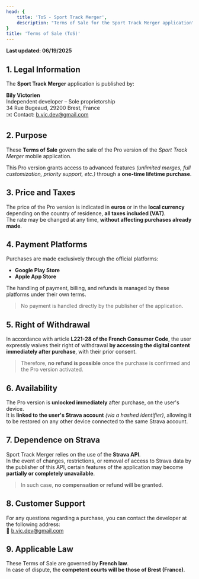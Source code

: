 ```yaml
---
head: {
    title: 'ToS - Sport Track Merger',
    description: "Terms of Sale for the Sport Track Merger application"
}
title: 'Terms of Sale (ToS)'
---
```


**Last updated: 06/19/2025**

## 1. Legal Information

The **Sport Track Merger** application is published by:

**Bily Victorien**  
Independent developer – Sole proprietorship  
34 Rue Bugeaud, 29200 Brest, France  
✉️ Contact: [b.vic.dev@gmail.com](mailto:b.vic.dev@gmail.com)

## 2. Purpose

These **Terms of Sale** govern the sale of the Pro version of the *Sport Track Merger* mobile application.

This Pro version grants access to advanced features *(unlimited merges, full customization, priority support, etc.)* through a **one-time lifetime purchase**.

## 3. Price and Taxes

The price of the Pro version is indicated in **euros** or in the **local currency** depending on the country of residence, **all taxes included (VAT)**.  
The rate may be changed at any time, **without affecting purchases already made**.

## 4. Payment Platforms

Purchases are made exclusively through the official platforms:

- **Google Play Store**
- **Apple App Store**

The handling of payment, billing, and refunds is managed by these platforms under their own terms.

> No payment is handled directly by the publisher of the application.

## 5. Right of Withdrawal

In accordance with article **L221-28 of the French Consumer Code**, the user expressly waives their right of withdrawal **by accessing the digital content immediately after purchase**, with their prior consent.

> Therefore, **no refund is possible** once the purchase is confirmed and the Pro version activated.

## 6. Availability

The Pro version is **unlocked immediately** after purchase, on the user's device.  
It is **linked to the user's Strava account** *(via a hashed identifier)*, allowing it to be restored on any other device connected to the same Strava account.

## 7. Dependence on Strava

Sport Track Merger relies on the use of the **Strava API**.  
In the event of changes, restrictions, or removal of access to Strava data by the publisher of this API, certain features of the application may become **partially or completely unavailable**.

> In such case, **no compensation or refund will be granted**.

## 8. Customer Support

For any questions regarding a purchase, you can contact the developer at the following address:  
📧 [b.vic.dev@gmail.com](mailto:b.vic.dev@gmail.com)

## 9. Applicable Law

These Terms of Sale are governed by **French law**.  
In case of dispute, the **competent courts will be those of Brest (France)**.
